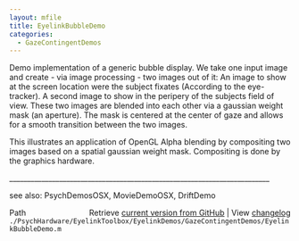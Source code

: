 ```yaml
---
layout: mfile
title: EyelinkBubbleDemo
categories:
  - GazeContingentDemos
---
```



Demo implementation of a generic bubble display.
We take one input image and create \- via image processing \- two images
out of it: An image to show at the screen location were the subject
fixates \(According to the eye\-tracker\). A second image to show in the
peripery of the subjects field of view. These two images are blended into
each other via a gaussian weight mask \(an aperture\). The mask is centered
at the center of gaze and allows for a smooth transition between the two
images.

This illustrates an application of OpenGL Alpha blending by compositing
two images based on a spatial gaussian weight mask. Compositing is done
by the graphics hardware.

\_\_\_\_\_\_\_\_\_\_\_\_\_\_\_\_\_\_\_\_\_\_\_\_\_\_\_\_\_\_\_\_\_\_\_\_\_\_\_\_\_\_\_\_\_\_\_\_\_\_\_\_\_\_\_\_\_\_\_\_\_\_\_\_\_\_\_\_\_\_\_\_\_

see also: PsychDemosOSX, MovieDemoOSX, DriftDemo


<div class="code_header" style="text-align:right;">
  <span style="float:left;">Path&nbsp;&nbsp;</span> <span class="counter">Retrieve <a href=
  "https://raw.github.com/Psychtoolbox-3/Psychtoolbox-3/beta/./PsychHardware/EyelinkToolbox/EyelinkDemos/GazeContingentDemos/EyelinkBubbleDemo.m">current version from GitHub</a> | View <a href=
  "https://github.com/Psychtoolbox-3/Psychtoolbox-3/commits/beta/./PsychHardware/EyelinkToolbox/EyelinkDemos/GazeContingentDemos/EyelinkBubbleDemo.m">changelog</a></span>
</div>
<div class="code">
  <code>./PsychHardware/EyelinkToolbox/EyelinkDemos/GazeContingentDemos/EyelinkBubbleDemo.m</code>
</div>
